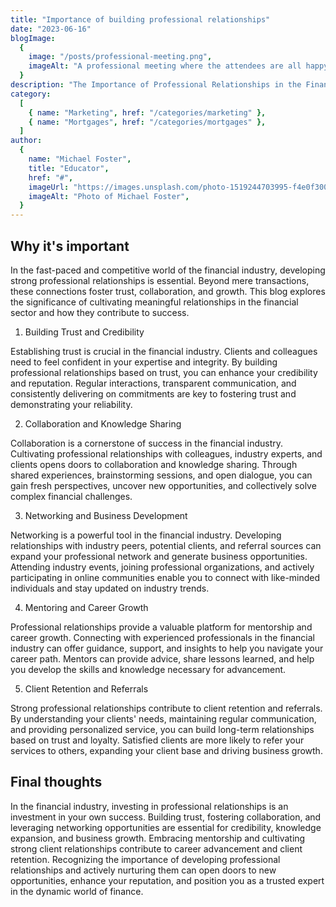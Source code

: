 ```yaml
---
title: "Importance of building professional relationships"
date: "2023-06-16"
blogImage:
  {
    image: "/posts/professional-meeting.png",
    imageAlt: "A professional meeting where the attendees are all happy and talking",
  }
description: "The Importance of Professional Relationships in the Financial Industry. Discover how cultivating strong connections drives trust, collaboration, and growth."
category:
  [
    { name: "Marketing", href: "/categories/marketing" },
    { name: "Mortgages", href: "/categories/mortgages" },
  ]
author:
  {
    name: "Michael Foster",
    title: "Educator",
    href: "#",
    imageUrl: "https://images.unsplash.com/photo-1519244703995-f4e0f30006d5?ixlib=rb-1.2.1&ixid=eyJhcHBfaWQiOjEyMDd9&auto=format&fit=facearea&facepad=2&w=256&h=256&q=80",
    imageAlt: "Photo of Michael Foster",
  }
---
```


## Why it's important

In the fast-paced and competitive world of the financial industry, developing strong professional relationships is essential. Beyond mere transactions, these connections foster trust, collaboration, and growth. This blog explores the significance of cultivating meaningful relationships in the financial sector and how they contribute to success.

1. Building Trust and Credibility

Establishing trust is crucial in the financial industry. Clients and colleagues need to feel confident in your expertise and integrity. By building professional relationships based on trust, you can enhance your credibility and reputation. Regular interactions, transparent communication, and consistently delivering on commitments are key to fostering trust and demonstrating your reliability.

2. Collaboration and Knowledge Sharing

Collaboration is a cornerstone of success in the financial industry. Cultivating professional relationships with colleagues, industry experts, and clients opens doors to collaboration and knowledge sharing. Through shared experiences, brainstorming sessions, and open dialogue, you can gain fresh perspectives, uncover new opportunities, and collectively solve complex financial challenges.

3. Networking and Business Development

Networking is a powerful tool in the financial industry. Developing relationships with industry peers, potential clients, and referral sources can expand your professional network and generate business opportunities. Attending industry events, joining professional organizations, and actively participating in online communities enable you to connect with like-minded individuals and stay updated on industry trends.

4. Mentoring and Career Growth

Professional relationships provide a valuable platform for mentorship and career growth. Connecting with experienced professionals in the financial industry can offer guidance, support, and insights to help you navigate your career path. Mentors can provide advice, share lessons learned, and help you develop the skills and knowledge necessary for advancement.

5. Client Retention and Referrals

Strong professional relationships contribute to client retention and referrals. By understanding your clients' needs, maintaining regular communication, and providing personalized service, you can build long-term relationships based on trust and loyalty. Satisfied clients are more likely to refer your services to others, expanding your client base and driving business growth.

## Final thoughts

In the financial industry, investing in professional relationships is an investment in your own success. Building trust, fostering collaboration, and leveraging networking opportunities are essential for credibility, knowledge expansion, and business growth. Embracing mentorship and cultivating strong client relationships contribute to career advancement and client retention. Recognizing the importance of developing professional relationships and actively nurturing them can open doors to new opportunities, enhance your reputation, and position you as a trusted expert in the dynamic world of finance.
